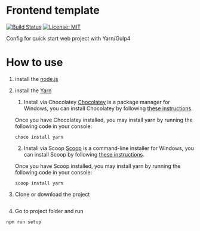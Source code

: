 # Frontend template
[![Build Status](https://travis-ci.org/deeppines/frontend-template.svg?branch=gulp4)](https://travis-ci.org/deeppines/frontend-template)
[![License: MIT](https://img.shields.io/badge/License-MIT-blue.svg)](https://github.com/deeppines/frontend-template/blob/master/LICENSE)

Config for quick start web project with Yarn/Gulp4

# How to use
1. install the [node.js](https://nodejs.org)
2. install the [Yarn](https://yarnpkg.com/en/docs/install)
    1. Install via Chocolatey
    [Chocolatey](https://chocolatey.org/) is a package manager for Windows, you can install 
    Chocolatey by following [these instructions](https://chocolatey.org/install).

    Once you have Chocolatey installed, you may install yarn by running the following code in your console:
    ```
    choco install yarn
    ```

    2. Install via Scoop
    [Scoop](http://scoop.sh/) is a command-line installer for Windows, 
    you can install Scoop by following [these instructions](https://github.com/lukesampson/scoop/wiki/Quick-Start).

    Once you have Scoop installed, you may install yarn by running the following code in your console:
    ```
    scoop install yarn
    ```
3. Clone or download the project
```

```
4. Go to project folder and run
```
npm run setup
```
